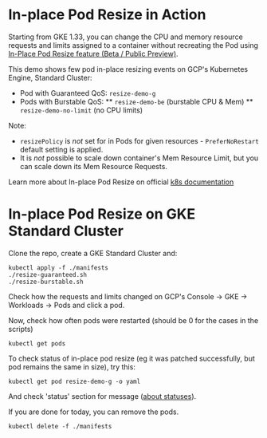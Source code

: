 # In-place Pod Resize in Action
Starting from GKE 1.33, you can change the CPU and memory resource requests and limits assigned to a container without recreating the Pod using [In-Place Pod Resize feature (Beta / Public Preview)](https://github.com/kubernetes/enhancements/tree/master/keps/sig-node/1287-in-place-update-pod-resources).

This demo shows few pod in-place resizing events on GCP's Kubernetes Engine, Standard Cluster:
* Pod with Guaranteed QoS: `resize-demo-g`
* Pods with Burstable QoS:
** `resize-demo-be` (burstable CPU & Mem)
** `resize-demo-no-limit` (no CPU limits)

Note: 
* `resizePolicy` is *not* set for in Pods for given resources - `PreferNoRestart` default setting is applied.
* It is *not* possible to scale down container's Mem Resource Limit, but you can scale down its Mem Resource Requests. 

Learn more about In-place Pod Resize on official [k8s documentation](https://kubernetes.io/docs/tasks/configure-pod-container/resize-container-resources/)

# In-place Pod Resize on GKE Standard Cluster
Clone the repo, create a GKE Standard Cluster and:

```
kubectl apply -f ./manifests
./resize-guaranteed.sh
./resize-burstable.sh
```

Check how the requests and limits changed on GCP's Console -> GKE -> Workloads -> Pods and click a pod.

Now, check how often pods were restarted (should be 0 for the cases in the scripts)
```
kubectl get pods
```

To check status of in-place pod resize (eg it was patched successfully, but pod remains the same in size), try this:
``` 
kubectl get pod resize-demo-g -o yaml
```
And check 'status' section for message ([about statuses](https://github.com/kubernetes/enhancements/tree/master/keps/sig-node/1287-in-place-update-pod-resources#resize-status)).

If you are done for today, you can remove the pods.

```
kubectl delete -f ./manifests
```
